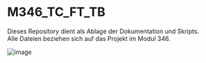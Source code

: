 # M346_TC_FT_TB

Dieses Repository dient als Ablage der Dokumentation und Skripts.   
Alle Dateien beziehen sich auf das Projekt im Modul 346.

![image](https://user-images.githubusercontent.com/98404509/206200024-7b6f0e5b-e793-42be-8ef1-e44c2a401c66.png)

